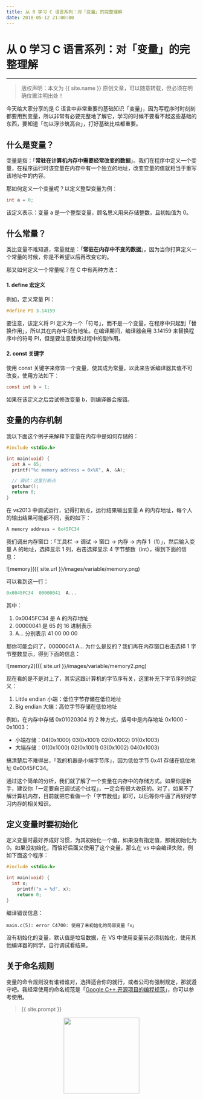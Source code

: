 ```yaml
---
title: 从 0 学习 C 语言系列：对「变量」的完整理解
date: 2018-05-12 21:00:00
---
```

# 从 0 学习 C 语言系列：对「变量」的完整理解
***
> 版权声明：本文为 {{ site.name }} 原创文章，可以随意转载，但必须在明确位置注明出处！


今天给大家分享的是 C 语言中非常重要的基础知识「变量」，因为写程序时时刻刻都要用到变量，所以非常有必要完整地了解它，学习的时候不要看不起这些基础的东西，要知道「勿以浮沙筑高台」，打好基础比啥都重要。

## 什么是变量？
变量是指：「**常驻在计算机内存中需要经常改变的数据**」。我们在程序中定义一个变量，在程序运行时该变量在内存中有一个独立的地址，改变变量的值就相当于重写该地址中的内容。

那如何定义一个变量呢？以定义整型变量为例：
```c
int a = 0;
```
该定义表示：变量 a 是一个整型变量，顾名思义用来存储整数，且初始值为 0。

## 什么常量？
类比变量不难知道，常量就是：「**常驻在内存中不变的数据**」。因为当你打算定义一个常量的时候，你是不希望以后再改变它的。

那又如何定义一个常量呢？在 C 中有两种方法：

#### 1. define 宏定义
例如，定义常量 PI：
```c
#define PI 3.14159
```
要注意，该定义将 PI 定义为一个「符号」，而不是一个变量，在程序中只起到「替换作用」，所以其在内存中没有地址。在编译期间，编译器会用 3.14159 来替换程序中的符号 PI，但是要注意替换过程中的副作用。

#### 2. const 关键字
使用 const 关键字来修饰一个变量，使其成为常量，以此来告诉编译器其值不可改变，使用方法如下：
```c
const int b = 1;
```
如果在该定义之后尝试修改变量 b，则编译器会报错。

## 变量的内存机制
我以下面这个例子来解释下变量在内存中是如何存储的：
```c
#include <stdio.h>

int main(void) {
  int A = 65;
  printf("%c memory address = 0x%X", A, &A);

  // 调试：这里打断点
  getchar();
  return 0;
}
```
在 vs2013 中调试运行，记得打断点，运行结果输出变量 A 的内存地址，每个人的输出结果可能都不同，我的如下：
```c
A memory address = 0x45FC34
```
我们调出内存窗口：「工具栏 -> 调试 -> 窗口 -> 内存 -> 内存 1（1）」，然后输入变量 A 的地址，选择显示 1 列，右击选择显示 4 字节整数（int），得到下面的信息：

![memory]({{ site.url }}/images/variable/memory.png)


可以看到这一行：
```c
0x0045FC34  00000041  A...
```
其中：
1. 0x0045FC34 是 A 的内存地址
2. 00000041 是 65 的 16 进制表示
3. A... 分别表示 41 00 00 00

那你可能会问了，00000041  A... 为什么是反的？我们再在内存窗口右击选择 1 字节整数显示，得到下面的信息：

![memory2]({{ site.url }}/images/variable/memory2.png)


现在看的是不是对上了，其实这跟计算机的字节序有关，这里补充下字节序列的定义：

1. Little endian 小端：低位字节存储在低位地址
2. Big endian 大端：高位字节存储在低位地址

例如，在内存中存储 0x01020304 的 2 种方式，括号中是内存地址 0x1000 - 0x1003：

- 小端存储：04(0x1000) 03(0x1001) 02(0x1002) 01(0x1003)
- 大端存储：01(0x1000) 02(0x1001) 03(0x1002) 04(0x1003)

搞清楚后不难得出，「我的机器是小端字节序」，因为低位字节 0x41 存储在低位地址 0x0045FC34。

通过这个简单的分析，我们就了解了一个变量在内存中的存储方式。如果你是新手，建议你「一定要自己调试这个过程」，一定会有很大收获的。对了，如果不了解计算机内存，目前就把它看做一个「字节数组」即可，以后等你牛逼了再好好学习内存的相关知识。


## 定义变量时要初始化
定义变量时最好养成好习惯，为其初始化一个值，如果没有指定值，那就初始化为 0。如果没初始化，而恰好后面又使用了这个变量，那么在 vs 中会编译失败，例如下面这个程序：
```c
#include <stdio.h>

int main(void) {
  int x;
	printf("x = %d", x);
	return 0;
}
```
编译错误信息：
```
main.c(5): error C4700: 使用了未初始化的局部变量「x」
```
没有初始化的变量，默认值是垃圾数据，在 VS 中使用变量前必须初始化，使用其他编译器的同学，自行调试看结果。

## 关于命名规则
变量的命令规则没有谁错谁对，选择适合你的就行，或者公司有强制规定，那就遵守吧。我经常使用的命名规范是「[Google C++ 开源项目的编程规范](http://zh-google-styleguide.readthedocs.io/en/latest/google-cpp-styleguide/contents/)」，你可以参考使用。



> {{ site.prompt }}

<div  align="center">
<img src="http://cdeveloper.cn/images/wechart.jpg" width = "200" height = "200"/>
